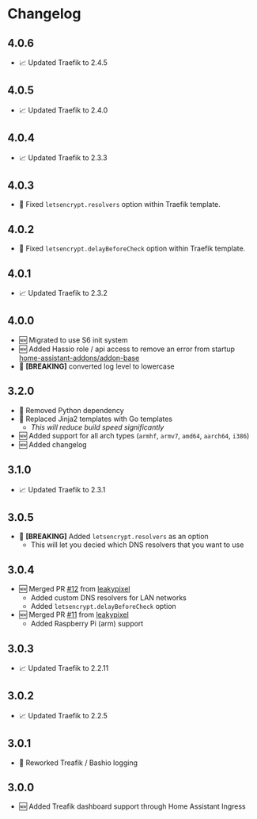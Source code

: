 # Changelog

## 4.0.6

* 📈 Updated Traefik to 2.4.5

## 4.0.5

* 📈 Updated Traefik to 2.4.0

## 4.0.4

* 📈 Updated Traefik to 2.3.3

## 4.0.3

* 🐞 Fixed `letsencrypt.resolvers` option within Traefik template.

## 4.0.2

* 🐞 Fixed `letsencrypt.delayBeforeCheck` option within Traefik template.

## 4.0.1

* 📈 Updated Traefik to 2.3.2

## 4.0.0

* 🆕 Migrated to use S6 init system
* 🆕 Added Hassio role / api access to remove an error from startup [home-assistant-addons/addon-base](https://github.com/home-assistant-addons/addon-base/issues/41)
* 🐞 **[BREAKING]** converted log level to lowercase

## 3.2.0

* 🐞 Removed Python dependency
* 🐞 Replaced Jinja2 templates with Go templates
    * _This will reduce build speed significantly_
* 🆕 Added support for all arch types (`armhf`, `armv7`, `amd64`, `aarch64`, `i386`)
* 🆕 Added changelog

## 3.1.0

* 📈 Updated Traefik to 2.3.1

## 3.0.5

* 🐞 **[BREAKING]** Added `letsencrypt.resolvers` as an option
    * This will let you decied which DNS resolvers that you want to use

## 3.0.4

* 🆕 Merged PR [#12](https://github.com/alex3305/home-assistant-addons/pull/12) from [leakypixel](https://github.com/leakypixel)
    * Added custom DNS resolvers for LAN networks
    * Added `letsencrypt.delayBeforeCheck` option
* 🆕 Merged PR [#11](https://github.com/alex3305/home-assistant-addons/pull/11) from [leakypixel](https://github.com/leakypixel)
    * Added Raspberry Pi (arm) support

## 3.0.3

* 📈 Updated Traefik to 2.2.11

## 3.0.2

* 📈 Updated Traefik to 2.2.5

## 3.0.1

* 🐞 Reworked Treafik / Bashio logging

## 3.0.0

* 🆕 Added Treafik dashboard support through Home Assistant Ingress
